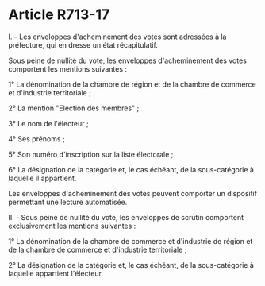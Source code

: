 # Article R713-17

<p>I. - Les enveloppes d'acheminement des votes sont adressées à la préfecture, qui en dresse un état récapitulatif.</p><p>Sous peine de nullité du vote, les enveloppes d'acheminement des votes comportent les mentions suivantes :</p><p>1° La dénomination de la chambre de région et de la chambre de commerce et d'industrie territoriale ;</p><p>2° La mention "Election des membres" ;</p><p>3° Le nom de l'électeur ;</p><p>4° Ses prénoms ;</p><p>5° Son numéro d'inscription sur la liste électorale ;</p><p>6° La désignation de la catégorie et, le cas échéant, de la sous-catégorie à laquelle il appartient.</p><p>Les enveloppes d'acheminement des votes peuvent comporter un dispositif permettant une lecture automatisée.</p><p>II. - Sous peine de nullité du vote, les enveloppes de scrutin comportent exclusivement les mentions suivantes :</p><p>1° La dénomination de la chambre de commerce et d'industrie de région et de la chambre de commerce et d'industrie territoriale ;</p><p>2° La désignation de la catégorie et, le cas échéant, de la sous-catégorie à laquelle appartient l'électeur.</p>